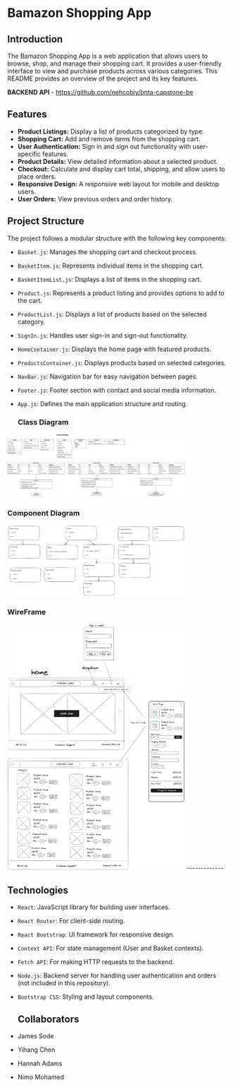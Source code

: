 # Bamazon Shopping App

## Introduction
The Bamazon Shopping App is a web application that allows users to browse, shop, and manage their shopping cart. It provides a user-friendly interface to view and purchase products across various categories. This README provides an overview of the project and its key features.

**BACKEND API** - https://github.com/nehcobiy/bnta-capstone-be

## Features
- **Product Listings:** Display a list of products categorized by type.
- **Shopping Cart:** Add and remove items from the shopping cart.
- **User Authentication:** Sign in and sign out functionality with user-specific features.
- **Product Details:** View detailed information about a selected product.
- **Checkout:** Calculate and display cart total, shipping, and allow users to place orders.
- **Responsive Design:** A responsive web layout for mobile and desktop users.
- **User Orders:** View previous orders and order history.

## Project Structure
The project follows a modular structure with the following key components:
- `Basket.js`: Manages the shopping cart and checkout process.
- `BasketItem.js`: Represents individual items in the shopping cart.
- `BasketItemList.js`: Displays a list of items in the shopping cart.
- `Product.js`: Represents a product listing and provides options to add to the cart.
- `ProductList.js`: Displays a list of products based on the selected category.
- `SignIn.js`: Handles user sign-in and sign-out functionality.
- `HomeContainer.js`: Displays the home page with featured products.
- `ProductsContainer.js`: Displays products based on selected categories.
- `NavBar.js`: Navigation bar for easy navigation between pages.
- `Footer.js`: Footer section with contact and social media information.
- `App.js`: Defines the main application structure and routing.

   ### Class Diagram
 
<img src="./class_diagram.png" alt="class diagram" width="80%"/> 


### Component Diagram
<img src="./component_diagram.png" alt="Component diagram" width="80%"/>

### WireFrame
<img src="./wireframe.png" alt="wireframe" width="80%"/> 
-------------


## Technologies
- `React`: JavaScript library for building user interfaces.
- `React Router`: For client-side routing.
- `React Bootstrap`: UI framework for responsive design.
- `Context API`: For state management (User and Basket contexts).
- `Fetch API`: For making HTTP requests to the backend.
- `Node.js`: Backend server for handling user authentication and orders (not included in this repository).
- `Bootstrap CSS`: Styling and layout components.

  ## Collaborators
- James Sode
- Yihang Chen
- Hannah Adams
- Nimo Mohamed

